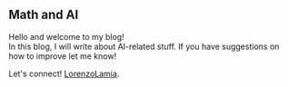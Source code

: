 ## Math and AI
Hello and welcome to my blog!  
In this blog, I will write about AI-related stuff.
If you have suggestions on how to improve let me know!

Let's connect! [LorenzoLamia](https://www.linkedin.com/in/lorenzolamia/?locale=en_US).
